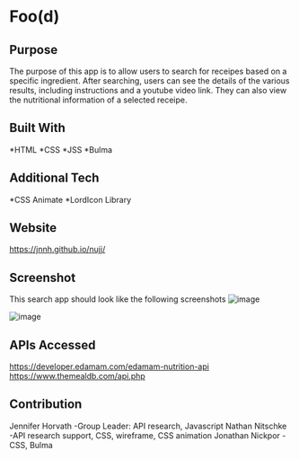 # Foo(d)

## Purpose
The purpose of this app is to allow users to search for receipes based on a specific ingredient. After searching, users can see the details of the various results, including instructions and a youtube video link. They can also view the nutritional information of a selected receipe.

## Built With
*HTML 
*CSS
*JSS
*Bulma

## Additional Tech
*CSS Animate
*LordIcon Library

## Website
https://jnnh.github.io/nujj/

## Screenshot
This search app should look like the following screenshots
![image](https://user-images.githubusercontent.com/94014154/149671132-5cfd12af-201f-44de-b6c0-dd1c3047dc80.png)

![image](https://user-images.githubusercontent.com/94014154/149671205-7533ea29-9803-4957-9025-346824cdc68f.png)

## APIs Accessed
https://developer.edamam.com/edamam-nutrition-api
https://www.themealdb.com/api.php

## Contribution
Jennifer Horvath -Group Leader: API research, Javascript
Nathan Nitschke -API research support, CSS, wireframe, CSS animation
Jonathan Nickpor -CSS, Bulma